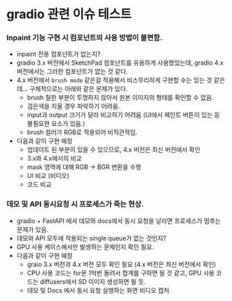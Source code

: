 # gradio 관련 이슈 테스트

### Inpaint 기능 구현 시 컴포넌트의 사용 방법이 불편함.
- inpaint 전용 컴포넌트가 없는지?
- gradio 3.x 버전에서 SketchPad 컴포넌트를 유용하게 사용했었는데, gradio 4.x 버전에서는 그러한 컴포넌트가 없는 것 같다.
- 4.x 버전에서 `brush mode` 같은걸 적용해서 비스무리하게 구현할 수는 있는 것 같은데... 구체적으로는 아래와 같은 문제가 있다.
  - brush 칠한 부분이 투명하지 않아서 원본 이미지의 형태를 확인할 수 없음.
  - 검은색을 지울 경우 파악하기 어려움.
  - input과 output 크기가 달라 비교하기 어려움 (UI에서 페인트 버튼이 있는 등 불필요한 요소가 있음.)
  - brush 컬러가 RGB로 적용되어 비직관적임.
- 다음과 같이 구현 예정
  - 업데이트 된 부분이 있을 수 있으므로, 4.x 버전은 최신 버전에서 확인
  - 3.x와 4.x에서의 비교
  - mask 영역에 대해 RGB → BGR 변환을 수행
  - UI 비교 (비디오)
  - 코드 비교


### 데모 및 API 동시요청 시 프로세스가 죽는 현상.
- gradio + FastAPI 에서 데모와 docs에서 동시 요청을 날리면 프로세스가 멈추는 문제가 있음.
- 데모와 API 모두에 적용되는 single queue가 없는 것인지?
- GPU 사용 케이스에서만 발생하는 문제인지 확인 필요.
- 다음과 같이 구현 예정
  - graio 3.x 버전과 4.x 버전 모두 확인 필요 (4.x 버전은 최신 버전에서 확인)
  - CPU 사용 코드는 for문 1억번 돌려서 합계를 구하면 될 것 같고, GPU 사용 코드는 diffusers에서 SD 이미지 생성하면 될 듯.
  - 데모 및 Docs 에서 동시 요청 실행하는 화면 비디오 캡처
